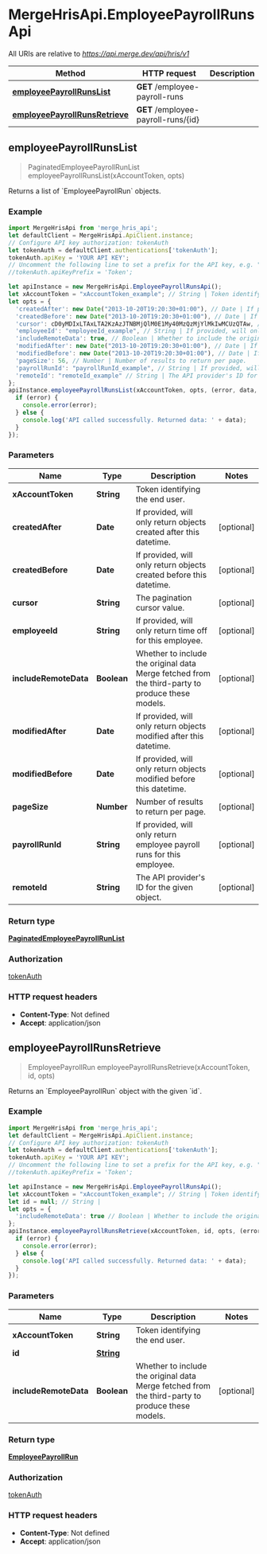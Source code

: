 # MergeHrisApi.EmployeePayrollRunsApi

All URIs are relative to *https://api.merge.dev/api/hris/v1*

Method | HTTP request | Description
------------- | ------------- | -------------
[**employeePayrollRunsList**](EmployeePayrollRunsApi.md#employeePayrollRunsList) | **GET** /employee-payroll-runs | 
[**employeePayrollRunsRetrieve**](EmployeePayrollRunsApi.md#employeePayrollRunsRetrieve) | **GET** /employee-payroll-runs/{id} | 



## employeePayrollRunsList

> PaginatedEmployeePayrollRunList employeePayrollRunsList(xAccountToken, opts)



Returns a list of &#x60;EmployeePayrollRun&#x60; objects.

### Example

```javascript
import MergeHrisApi from 'merge_hris_api';
let defaultClient = MergeHrisApi.ApiClient.instance;
// Configure API key authorization: tokenAuth
let tokenAuth = defaultClient.authentications['tokenAuth'];
tokenAuth.apiKey = 'YOUR API KEY';
// Uncomment the following line to set a prefix for the API key, e.g. "Token" (defaults to null)
//tokenAuth.apiKeyPrefix = 'Token';

let apiInstance = new MergeHrisApi.EmployeePayrollRunsApi();
let xAccountToken = "xAccountToken_example"; // String | Token identifying the end user.
let opts = {
  'createdAfter': new Date("2013-10-20T19:20:30+01:00"), // Date | If provided, will only return objects created after this datetime.
  'createdBefore': new Date("2013-10-20T19:20:30+01:00"), // Date | If provided, will only return objects created before this datetime.
  'cursor': cD0yMDIxLTAxLTA2KzAzJTNBMjQlM0E1My40MzQzMjYlMkIwMCUzQTAw, // String | The pagination cursor value.
  'employeeId': "employeeId_example", // String | If provided, will only return time off for this employee.
  'includeRemoteData': true, // Boolean | Whether to include the original data Merge fetched from the third-party to produce these models.
  'modifiedAfter': new Date("2013-10-20T19:20:30+01:00"), // Date | If provided, will only return objects modified after this datetime.
  'modifiedBefore': new Date("2013-10-20T19:20:30+01:00"), // Date | If provided, will only return objects modified before this datetime.
  'pageSize': 56, // Number | Number of results to return per page.
  'payrollRunId': "payrollRunId_example", // String | If provided, will only return employee payroll runs for this employee.
  'remoteId': "remoteId_example" // String | The API provider's ID for the given object.
};
apiInstance.employeePayrollRunsList(xAccountToken, opts, (error, data, response) => {
  if (error) {
    console.error(error);
  } else {
    console.log('API called successfully. Returned data: ' + data);
  }
});
```

### Parameters


Name | Type | Description  | Notes
------------- | ------------- | ------------- | -------------
 **xAccountToken** | **String**| Token identifying the end user. | 
 **createdAfter** | **Date**| If provided, will only return objects created after this datetime. | [optional] 
 **createdBefore** | **Date**| If provided, will only return objects created before this datetime. | [optional] 
 **cursor** | **String**| The pagination cursor value. | [optional] 
 **employeeId** | **String**| If provided, will only return time off for this employee. | [optional] 
 **includeRemoteData** | **Boolean**| Whether to include the original data Merge fetched from the third-party to produce these models. | [optional] 
 **modifiedAfter** | **Date**| If provided, will only return objects modified after this datetime. | [optional] 
 **modifiedBefore** | **Date**| If provided, will only return objects modified before this datetime. | [optional] 
 **pageSize** | **Number**| Number of results to return per page. | [optional] 
 **payrollRunId** | **String**| If provided, will only return employee payroll runs for this employee. | [optional] 
 **remoteId** | **String**| The API provider&#39;s ID for the given object. | [optional] 

### Return type

[**PaginatedEmployeePayrollRunList**](PaginatedEmployeePayrollRunList.md)

### Authorization

[tokenAuth](../README.md#tokenAuth)

### HTTP request headers

- **Content-Type**: Not defined
- **Accept**: application/json


## employeePayrollRunsRetrieve

> EmployeePayrollRun employeePayrollRunsRetrieve(xAccountToken, id, opts)



Returns an &#x60;EmployeePayrollRun&#x60; object with the given &#x60;id&#x60;.

### Example

```javascript
import MergeHrisApi from 'merge_hris_api';
let defaultClient = MergeHrisApi.ApiClient.instance;
// Configure API key authorization: tokenAuth
let tokenAuth = defaultClient.authentications['tokenAuth'];
tokenAuth.apiKey = 'YOUR API KEY';
// Uncomment the following line to set a prefix for the API key, e.g. "Token" (defaults to null)
//tokenAuth.apiKeyPrefix = 'Token';

let apiInstance = new MergeHrisApi.EmployeePayrollRunsApi();
let xAccountToken = "xAccountToken_example"; // String | Token identifying the end user.
let id = null; // String | 
let opts = {
  'includeRemoteData': true // Boolean | Whether to include the original data Merge fetched from the third-party to produce these models.
};
apiInstance.employeePayrollRunsRetrieve(xAccountToken, id, opts, (error, data, response) => {
  if (error) {
    console.error(error);
  } else {
    console.log('API called successfully. Returned data: ' + data);
  }
});
```

### Parameters


Name | Type | Description  | Notes
------------- | ------------- | ------------- | -------------
 **xAccountToken** | **String**| Token identifying the end user. | 
 **id** | [**String**](.md)|  | 
 **includeRemoteData** | **Boolean**| Whether to include the original data Merge fetched from the third-party to produce these models. | [optional] 

### Return type

[**EmployeePayrollRun**](EmployeePayrollRun.md)

### Authorization

[tokenAuth](../README.md#tokenAuth)

### HTTP request headers

- **Content-Type**: Not defined
- **Accept**: application/json

